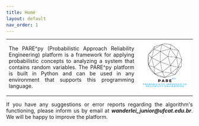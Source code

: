 ```yaml
---
title: Home
layout: default
nav_order: 1
---
```


<table>
  <tr>
    <td style="width:70%;"><p align="justify">The PARE^py (Probabilistic Approach Reliability Engineering) platform is a framework for applying probabilistic concepts to analyzing a system that contains random variables. The PARE^py platform is built in Python and can be used in any environment that supports this programming language.</p></td>
    <td style="width:30%;"><img src = "assets/images/logo.png"/></td>  
  </tr>
</table>  

<p align="justify">If you have any suggestions or error reports regarding the algorithm's functioning, please inform us by email at <b><i>wanderlei_junior@ufcat.edu.br</i></b>. We will be happy to improve the platform.</p>
